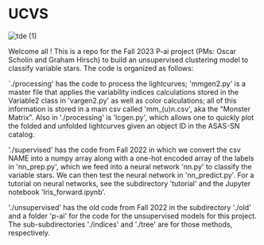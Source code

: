# UCVS
![tde (1)](https://github.com/oscars47/UCVS/assets/106777951/7721f42e-6275-4127-8901-b0066e5a2fad)

Welcome all ! This is a repo for the Fall 2023 P-ai project (PMs: Oscar Scholin and Graham Hirsch) to build an unsupervised clustering model to classify variable stars. The code is organized as follows: 

`./processing' has the code to process the lightcurves; 'mmgen2.py' is a master file that applies the variability indices calculations stored in the Variable2 class in 'vargen2.py' as well as  color calculations; all of this information is stored in a main csv called 'mm_(u)n.csv', aka the "Monster Matrix". Also in './processing' is 'lcgen.py', which allows one to quickly plot the folded and unfolded lightcurves given an object ID in the ASAS-SN catalog.

'./supervised' has the code from Fall 2022 in which we convert the csv NAME into a numpy array along with a one-hot encoded array of the labels in 'nn_prep.py', which we feed into a neural network 'nn.py' to classify the variable stars. We can then test the neural network in 'nn_predict.py'. For a tutorial on neural networks, see the subdirectory 'tutorial' and the Jupyter notebook 'Iris_forward.ipynb'.

'./unsupervised' has the old code from Fall 2022 in the subdirectory './old' and a folder 'p-ai' for the code for the unsupervised models for this project. The sub-subdirectories './indices' and './tree' are for those methods, respectively.
